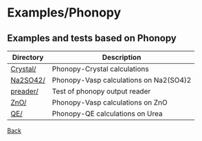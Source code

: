 # Examples/Phonopy
## Examples and tests based on Phonopy

| **Directory**  | **Description**                                               |
| -------------- | ------------------------------------------------------------- |
| [Crystal/](./Crystal/README.md) | Phonopy-Crystal calculations                                  |
| [Na2SO42/](./Na2SO42/README.md) | Phonopy-Vasp calculations on Na2(SO4)2                        |
| [preader/](./preader/README.md) | Test of phonopy output reader                                 |
| [ZnO/](./ZnO/README.md) | Phonopy-Vasp calculations on ZnO                              |
| [QE/](./QE/README.md) | Phonopy-QE calculations on Urea                              |

[Back](..)
